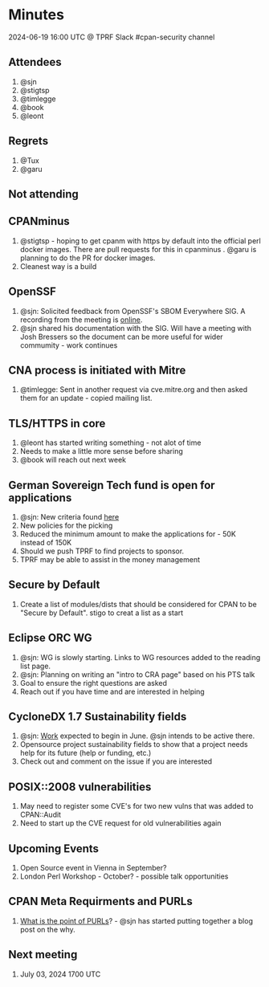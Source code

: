 # Minutes

2024-06-19 16:00 UTC @ TPRF Slack #cpan-security channel

## Attendees
1. @sjn
1. @stigtsp
1. @timlegge
1. @book
1. @leont


## Regrets
1. @Tux
1. @garu


## Not attending


## CPANminus
1. @stigtsp - hoping to get cpanm with https by default into the official perl docker images.  There are pull requests for this in cpanminus . @garu is planning to do the PR for docker images.
1. Cleanest way is a build

## OpenSSF

1. @sjn: Solicited feedback from OpenSSF's SBOM Everywhere SIG. A recording from the meeting is [online](https://zoom.us/rec/play/i0_imZGukIxc48PaMwDgd4enmtvJ7XEauF5xLwlACUNPoaxzMeZRBp9aG-pdFdw2J1gMpLonuyp_mfNJ.8n_sTElcNwJ97PjR?canPlayFromShare=true&from=share_recording_detail&continueMode=true&componentName=rec-play&originRequestUrl=https%3A%2F%2Fzoom.us%2Frec%2Fshare%2FBqaVOXtye8xKOyU-uMWHt3oNvE6tA8CsyRGoFwBQG5UHltZ4wpxn-96Oyar50b_N.9Tlb4tTME0IbWrYt).
1. @sjn shared his documentation with the SIG.  Will have a meeting with Josh Bressers so the document can be more useful for wider commumity - work continues

## CNA process is initiated with Mitre
1. @timlegge: Sent in another request via cve.mitre.org and then asked them for an update - copied mailing list.

## TLS/HTTPS in core
1. @leont has started writing something - not alot of time
1. Needs to make a little more sense before sharing
1. @book will reach out next week

## German Sovereign Tech fund is open for applications
1. @sjn: New criteria found [here](https://www.sovereigntechfund.de/news/new-proposals-criteria-process-timeline)
1. New policies for the picking
1. Reduced the minimum amount to make the applications for - 50K instead of 150K
1. Should we push TPRF to find projects to sponsor.
1. TPRF may be able to assist in the money management 

## Secure by Default
1. Create a list of modules/dists that should be considered for CPAN to be "Secure by Default". stigo to creat a list as a start

## Eclipse ORC WG
1. @sjn: WG is slowly starting. Links to WG resources added to the reading list page.
1. @sjn: Planning on writing an "intro to CRA page" based on his PTS talk
1. Goal to ensure the right questions are asked
1. Reach out if you have time and are interested in helping

## CycloneDX 1.7 Sustainability fields
1. @sjn: [Work](https://github.com/CycloneDX/specification/issues/400) expected to begin in June. @sjn intends to be active there.
1. Opensource project sustainability fields to show that a project needs help for its future (help or funding, etc.)
1. Check out and comment on the issue if you are interested

## POSIX::2008 vulnerabilities
1. May need to register some CVE's for two new vulns that was added to CPAN::Audit
1. Need to start up the CVE request for old vulnerabilities again

## Upcoming Events
1. Open Source event in Vienna in September?
1. London Perl Workshop - October? - possible talk opportunities

## CPAN Meta Requirments and PURLs
1. [What is the point of PURLs](https://github.com/Perl-Toolchain-Gang/CPAN-Meta-Requirements/issues/40)? - @sjn has started putting together a blog post on the why.

## Next meeting
1. July 03, 2024 1700 UTC
